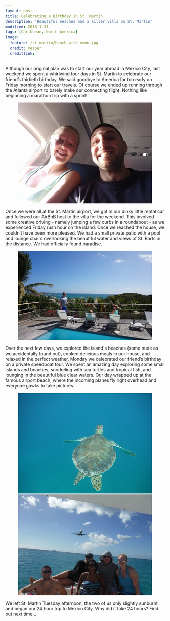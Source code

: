 ```yaml
---
layout: post
title: Celebrating a Birthday in St. Martin
description: "Beautiful beaches and a killer villa on St. Martin"
modified: 2016-1-31
tags: [Caribbean, North-America]
image:
  feature: /st_martin/beach_with_moon.jpg
  credit: Vesper
  creditlink:
---
```


Although our original plan was to start our year abroad in Mexico City, last weekend we spent a whirlwind four days in St. Martin to celebrate our friend’s thirtieth birthday. We said goodbye to America far too early on Friday morning to start our travels. Of course we ended up running through the Atlanta airport to barely make our connecting flight. Nothing like beginning a marathon trip with a sprint!

<figure>
    <a href="/images/st_martin/selfie_from_airplane.jpg"><img src="/images/st_martin/selfie_from_airplane.jpg" alt=""></a>
</figure>

Once we were all at the St. Martin airport, we got in our dinky little rental car and followed our AirBnB host to the villa for the weekend. This involved some creative driving - namely jumping a few curbs in a roundabout - as we experienced Friday rush hour on the island. Once we reached the house, we couldn’t have been more pleased. We had a small private patio with a pool and lounge chairs overlooking the beautiful water and views of St. Barts in the distance. We had officially found paradise.

<figure>
    <a href="/images/st_martin/on_the_patio.jpg"><img src="/images/st_martin/on_the_patio.jpg" alt=""></a>
</figure>

Over the next few days, we explored the island's beaches (some nude as we accidentally found out), cooked delicious meals in our house, and relaxed in the perfect weather. Monday we celebrated our friend’s birthday on a private speedboat tour. We spent an amazing day exploring some small islands and beaches, snorkeling with sea turtles and tropical fish, and lounging in the beautiful blue clear waters. Our day wrapped up at the famous airport beach, where the incoming planes fly right overhead and everyone gawks to take pictures.

<figure class="half">
    <a href="/images/st_martin/sea_turtle.jpg"><img src="/images/st_martin/sea_turtle.jpg" alt=""></a>
    <a href="/images/st_martin/airplane_beach.jpg"><img src="/images/st_martin/airplane_beach.jpg" alt=""></a>
</figure>

We left St. Martin Tuesday afternoon, the two of us only slightly sunburnt, and began our 24 hour trip to Mexico City. Why did it take 24 hours? Find out next time...